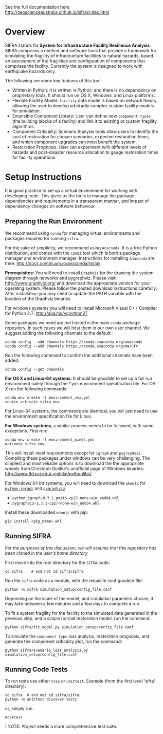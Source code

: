 See the full documentation here:
<http://geoscienceaustralia.github.io/sifra/index.html>


Overview
==========
SIFRA stands for **System for Infrastructure Facility Resilience
Analysis**.
SIFRA comprises a method and software tools that provide a framework
for simulating the fragility of infrastructure facilities to natural
hazards, based on assessment of the fragilities and configuration of
components that comprises the facility. Currently the system is
designed to work with earthquake hazards only.

The following are some key features of this tool:

- Written in Python: It is written in Python, and there is no
  dependency on proprietary tools. It should run on OS X, Windows, and
  Linux platforms.
- Flexible Facility Model: ``facility`` data model is based on network
  theory, allowing the user to develop arbitrarily complex custom
  facility models for simulation.
- Extensible Component Library: User can define new ``component types``
  (the building blocks of a facility) and link it to existing or
  custom fragility algorithms.
- Component Criticality: Scenario Analysis tools allow users to
  identify the cost of restoration for chosen scenarios, expected
  restoration times, and which component upgrades can most benefit
  the system.
- Restoration Prognosis: User can experiment with different levels of
  hazards and post-disaster resource allocation to gauge restoration
  times for facility operations.


Setup Instructions
=======================
It is good practice to set up a virtual environment for working with
developing code. This gives us the tools to manage the package
dependencies and requirements in a transparent manner, and impact of
dependency changes on software behaviour.


Preparing the Run Environment
------------------------------
We recommend using ``conda`` for managing virtual environments and
packages required for running ``sifra``.

For the sake of simplicity, we recommend using ``Anaconda``. It is a
free Python distribution, and comes with the ``conda`` tool which is
both a package manager and environment manager. Instructions for
installing ``Anaconda`` are here:
<http://docs.continuum.io/anaconda/install>

**Prerequisites:** You will need to install ``Graphviz`` for the 
drawing the system diagram through networkx and pygraphviz. 
Please visit: <http://www.graphviz.org/> 
and download the appropriate version for your operating system. 
Please follow the posted download instructions carefully. 
After installation you may need to update the PATH variable 
with the location of the Graphviz binaries.

For windows systems you will need to install 
Microsoft Visual C++ Compiler for Python 2.7:
<http://aka.ms/vcpython27>

Some packages we need are not hosted in the main ``conda`` package
repository. In such cases we will host them in our own user channel.
We suggest adding the following channels to the default::

    conda config --add channels https://conda.anaconda.org/anaconda
    conda config --add channels https://conda.anaconda.org/marufr

Run the following command to confirm the additional channels have
been added:

    conda config --get channels

**For OS X and Linux-64 systems:** It should be possible to set up a
full run environment solely through the *.yml environment specification
file. For OS X run the following commands:

    conda env create -f environment_osx.yml
    source activate sifra_env

For Linux-64 systems, the commands are identical, you will just need
to use the environment specification file for Linux.

**For Windows systems**, a similar process needs to be followed, with
some exceptions. First run:

    conda env create -f environment_win64.yml
    activate sifra_env

This will install most requirements except for ``igraph`` and
``pygraphviz``. Compiling these packages under windows can be very
challenging. The simplest and most reliable options is to download
the the appropriate wheels from Christoph Gohlke's unofficial page
of Windows binaries:
<http://www.lfd.uci.edu/~gohlke/pythonlibs/>

For Windows 64 bit systems, you will need to download the ``wheels`` for
[``python-igraph``](http://www.lfd.uci.edu/~gohlke/pythonlibs/#python-igraph)
and [``pygraphviz``](http://www.lfd.uci.edu/~gohlke/pythonlibs/#pygraphviz):
- ``python_igraph-0.7.1.post6-cp27-none-win_amd64.whl``
- ``pygraphviz-1.3.1-cp27-none-win_amd64.whl``

Install these downloaded ``wheels`` with pip:

    pip install <pkg_name>.whl


Running SIFRA
----------------
*For the purposes of this discussion, we will assume that this
repository has been cloned in the user's home directory.*

First move into the root directory for the ``SIFRA`` code:

    cd sifra    # and not cd sifra/sifra

Run the `sifra` code as a module, with the requisite configuration
file:

    python -m sifra simulation_setup/config_file.conf

Depending on the scale of the model, and simulation paramters chosen,
it may take between a few minutes and a few days to complete a run.

To fit a system fragility for the facility to the simulated data
generated in the previous step, and a simple normal restoration
model, run the command:

    python sifra/fit_model.py simulation_setup/config_file.conf

To simulate the `component type` loss analysis, restoration prognosis,
and generate the component criticality plot, run the command:

    python sifra/scenario_loss_analysis.py simulation_setup/config_file.conf


Running Code Tests
--------------------
To run tests use either ``nose`` or ``unittest``.
Example (from the first level 'sifra' directory):

    cd sifra  # and not cd sifra/sifra
    python -m unittest discover tests

or, simply run:

    nosetest


:grey_exclamation: NOTE: Project needs a more comprehensive test suite.

